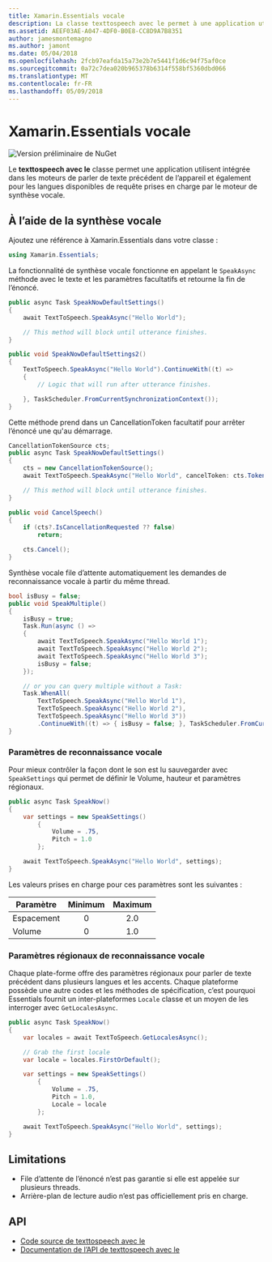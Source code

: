 ```yaml
---
title: Xamarin.Essentials vocale
description: La classe texttospeech avec le permet à une application utiliser intégrée dans les moteurs de synthèse vocale de parler de texte précédent de l’appareil et également pour les langues disponibles de requête prises en charge par le moteur.
ms.assetid: AEEF03AE-A047-4DF0-B0E8-CC8D9A7B8351
author: jamesmontemagno
ms.author: jamont
ms.date: 05/04/2018
ms.openlocfilehash: 2fcb97eafda15a73e2b7e5441f1d6c94f75af0ce
ms.sourcegitcommit: 0a72c7dea020b965378b6314f558bf5360dbd066
ms.translationtype: MT
ms.contentlocale: fr-FR
ms.lasthandoff: 05/09/2018
---
```

# <a name="xamarinessentials-text-to-speech"></a>Xamarin.Essentials vocale

![Version préliminaire de NuGet](~/media/shared/pre-release.png)

Le **texttospeech avec le** classe permet une application utilisent intégrée dans les moteurs de parler de texte précédent de l’appareil et également pour les langues disponibles de requête prises en charge par le moteur de synthèse vocale.

## <a name="using-text-to-speech"></a>À l’aide de la synthèse vocale

Ajoutez une référence à Xamarin.Essentials dans votre classe :

```csharp
using Xamarin.Essentials;
```

La fonctionnalité de synthèse vocale fonctionne en appelant le `SpeakAsync` méthode avec le texte et les paramètres facultatifs et retourne la fin de l’énoncé. 

```csharp
public async Task SpeakNowDefaultSettings()
{
    await TextToSpeech.SpeakAsync("Hello World");

    // This method will block until utterance finishes.
}

public void SpeakNowDefaultSettings2()
{
    TextToSpeech.SpeakAsync("Hello World").ContinueWith((t) => 
    {
        // Logic that will run after utterance finishes.

    }, TaskScheduler.FromCurrentSynchronizationContext());
}
```

Cette méthode prend dans un CancellationToken facultatif pour arrêter l’énoncé une qu'au démarrage. 
```csharp
CancellationTokenSource cts;
public async Task SpeakNowDefaultSettings()
{
    cts = new CancellationTokenSource();
    await TextToSpeech.SpeakAsync("Hello World", cancelToken: cts.Token);

    // This method will block until utterance finishes.
}

public void CancelSpeech()
{
    if (cts?.IsCancellationRequested ?? false)
        return;

    cts.Cancel();
}
```

Synthèse vocale file d’attente automatiquement les demandes de reconnaissance vocale à partir du même thread. 

```csharp
bool isBusy = false;
public void SpeakMultiple()
{
    isBusy = true;
    Task.Run(async () =>
    {
        await TextToSpeech.SpeakAsync("Hello World 1");
        await TextToSpeech.SpeakAsync("Hello World 2");
        await TextToSpeech.SpeakAsync("Hello World 3");
        isBusy = false;
    });

    // or you can query multiple without a Task:
    Task.WhenAll(
        TextToSpeech.SpeakAsync("Hello World 1"),
        TextToSpeech.SpeakAsync("Hello World 2"),
        TextToSpeech.SpeakAsync("Hello World 3"))
        .ContinueWith((t) => { isBusy = false; }, TaskScheduler.FromCurrentSynchronizationContext());
}
```

### <a name="speech-settings"></a>Paramètres de reconnaissance vocale

Pour mieux contrôler la façon dont le son est lu sauvegarder avec `SpeakSettings` qui permet de définir le Volume, hauteur et paramètres régionaux.

```csharp
public async Task SpeakNow()
{
    var settings = new SpeakSettings()
        {
            Volume = .75,
            Pitch = 1.0
        };

    await TextToSpeech.SpeakAsync("Hello World", settings);
}
```

Les valeurs prises en charge pour ces paramètres sont les suivantes :

| Paramètre | Minimum | Maximum |
| --- | :---: | :---: |
| Espacement | 0 | 2.0 |
| Volume | 0 | 1.0 |

### <a name="speech-locales"></a>Paramètres régionaux de reconnaissance vocale

Chaque plate-forme offre des paramètres régionaux pour parler de texte précédent dans plusieurs langues et les accents. Chaque plateforme possède une autre codes et les méthodes de spécification, c’est pourquoi Essentials fournit un inter-plateformes `Locale` classe et un moyen de les interroger avec `GetLocalesAsync`.

```csharp
public async Task SpeakNow()
{
    var locales = await TextToSpeech.GetLocalesAsync();

    // Grab the first locale
    var locale = locales.FirstOrDefault();

    var settings = new SpeakSettings()
        {
            Volume = .75,
            Pitch = 1.0,
            Locale = locale
        };

    await TextToSpeech.SpeakAsync("Hello World", settings);
}
```

## <a name="limitations"></a>Limitations

- File d’attente de l’énoncé n’est pas garantie si elle est appelée sur plusieurs threads.
- Arrière-plan de lecture audio n’est pas officiellement pris en charge.

## <a name="api"></a>API

- [Code source de texttospeech avec le](https://github.com/xamarin/Essentials/tree/master/Essentials/TextToSpeech)
- [Documentation de l’API de texttospeech avec le](xref:Xamarin.Essentials.TextToSpeech)
